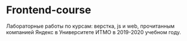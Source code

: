 # Frontend-course
Лабораторные работы по курсам: верстка, js и web, прочитанным компанией Яндекс в Университете ИТМО в 2019-2020 учебном году.

